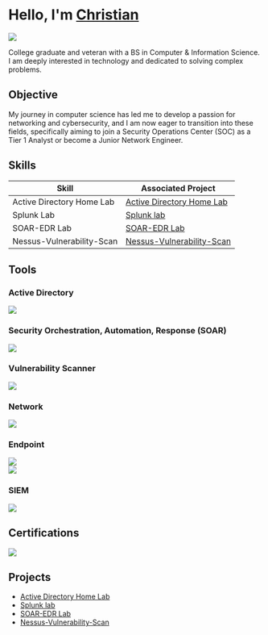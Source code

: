 # Hello, I'm <a href="https://www.linkedin.com/in/christianclarkva123/">Christian</a>
<a href="https://www.linkedin.com/in/christianclarkva123/"><img src="https://img.shields.io/badge/-LinkedIn-0072b1?&style=for-the-badge&logo=linkedin&logoColor=white" /></a>

College graduate and veteran with a BS in Computer & Information Science. I am deeply interested in technology and dedicated to solving complex problems.

## Objective

My journey in computer science has led me to develop a passion for networking and cybersecurity, and I am now eager to transition into these fields, specifically aiming to join a Security Operations Center (SOC) as a Tier 1 Analyst or become a Junior Network Engineer.

## Skills

| Skill                                         | Associated Project         |
|-----------------------------------------------|----------------------------|
| Active Directory Home Lab          | <a href="https://github.com/christianclark123/Active-Directory/tree/main">Active Directory Home Lab </a> |
| Splunk Lab                         | <a href="https://github.com/christianclark123/Splunk-Lab">Splunk lab</a> |
| SOAR-EDR Lab                       | <a href="https://github.com/christianclark123/SOAR-EDR-Lab">SOAR-EDR Lab</a> |
| Nessus-Vulnerability-Scan          | <a href="https://github.com/christianclark123/Nessus-Vulnerability-Scan">Nessus-Vulnerability-Scan</a> |
## Tools

### Active Directory
<div>
    <img src="https://img.shields.io/badge/-Microsoft%20Server%20Manager-0078D4?style=for-the-badge&logo=Windows&logoColor=white" />
</div>

### Security Orchestration, Automation, Response (SOAR)
<div>
    <img src="https://img.shields.io/badge/-Tines-00A4EF?&style=for-the-badge&logo=Microsoft&logoColor=white" />
</div>

### Vulnerability Scanner
<div>
        <img src="https://img.shields.io/badge/-Nessus-0096A0?&style=for-the-badge&logo=Tenable&logoColor=white" />
</div>

### Network
<div>
    <img src="https://img.shields.io/badge/-Wireshark-1679A7?&style=for-the-badge&logo=Wireshark&logoColor=white" />
</div>

### Endpoint
<div>
    <img src="https://img.shields.io/badge/-Microsoft_Defender_for_Endpoint-00A4EF?&style=for-the-badge&logo=Microsoft&logoColor=white" />
</div>
<div>
    <img src="https://img.shields.io/badge/-LimaCharlie-00A4EF?&style=for-the-badge&logo=Microsoft&logoColor=white" />
</div>

### SIEM
<div>
    <img src="https://img.shields.io/badge/-Splunk-000000?&style=for-the-badge&logo=Splunk&logoColor=white" />
</div>

## Certifications
<div>
<img src="https://img.shields.io/badge/-Security%2B-FF0000?&style=for-the-badge&logo=CompTIA&logoColor=white" />
</div>

## Projects
- <a href="https://github.com/christianclark123/Active-Directory/tree/main">Active Directory Home Lab </a>
- <a href="https://github.com/christianclark123/Splunk-Lab">Splunk lab</a>
- <a href="https://github.com/christianclark123/SOAR-EDR-Lab">SOAR-EDR Lab</a>
- <a href="https://github.com/christianclark123/Nessus-Vulnerability-Scan">Nessus-Vulnerability-Scan</a>
